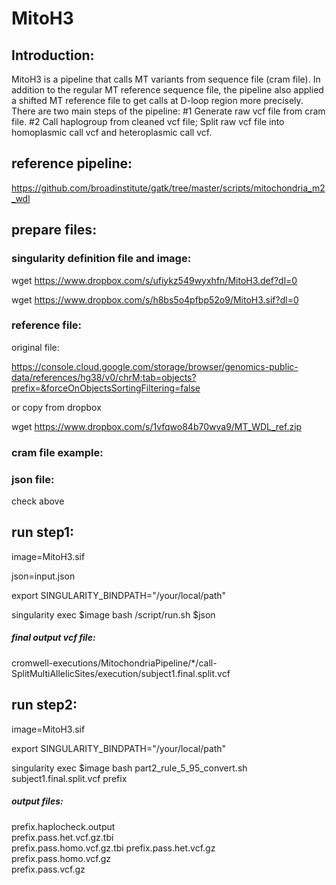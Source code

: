 # MitoH3

## Introduction:

MitoH3 is a pipeline that calls MT variants from sequence file (cram file). In addition to the regular MT reference sequence file, the pipeline also applied a shifted MT reference file to get calls at D-loop region more precisely. There are two main steps of the pipeline: #1 Generate raw vcf file from cram file. #2 Call haplogroup from cleaned vcf file; Split raw vcf file into homoplasmic call vcf and heteroplasmic call vcf.

## reference pipeline:

https://github.com/broadinstitute/gatk/tree/master/scripts/mitochondria_m2_wdl


## prepare files:

### singularity definition file and image:
wget https://www.dropbox.com/s/ufiykz549wyxhfn/MitoH3.def?dl=0

wget https://www.dropbox.com/s/h8bs5o4pfbp52o9/MitoH3.sif?dl=0



### reference file:
original file:

https://console.cloud.google.com/storage/browser/genomics-public-data/references/hg38/v0/chrM;tab=objects?prefix=&forceOnObjectsSortingFiltering=false

or copy from dropbox

wget https://www.dropbox.com/s/1vfqwo84b70wva9/MT_WDL_ref.zip



### cram file example:



### json file:
check above

## run step1:

image=MitoH3.sif

json=input.json

export SINGULARITY_BINDPATH="/your/local/path"

singularity exec $image bash /script/run.sh $json

##### final output vcf file:
cromwell-executions/MitochondriaPipeline/*/call-SplitMultiAllelicSites/execution/subject1.final.split.vcf

## run step2:

image=MitoH3.sif

export SINGULARITY_BINDPATH="/your/local/path"

singularity exec $image  bash   part2_rule_5_95_convert.sh   subject1.final.split.vcf  prefix

##### output files:
prefix.haplocheck.output  
prefix.pass.het.vcf.gz.tbi  
prefix.pass.homo.vcf.gz.tbi
prefix.pass.het.vcf.gz    
prefix.pass.homo.vcf.gz     
prefix.pass.vcf.gz
